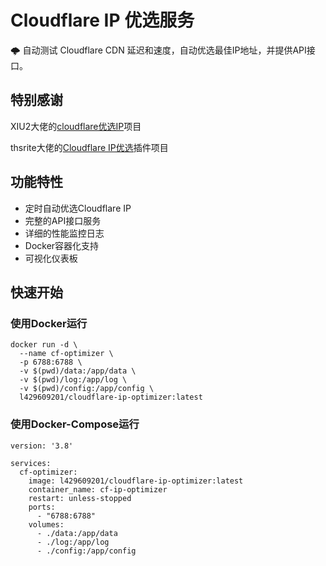 # Cloudflare IP 优选服务

🌩 自动测试 Cloudflare CDN 延迟和速度，自动优选最佳IP地址，并提供API接口。

## 特别感谢

XIU2大佬的[cloudflare优选IP](https://github.com/XIU2/CloudflareSpeedTest?tab=readme-ov-file)项目

thsrite大佬的[Cloudflare IP优选](https://github.com/jxxghp/MoviePilot-Plugins/blob/main/plugins/cloudflarespeedtest)插件项目


## 功能特性

- 定时自动优选Cloudflare IP
- 完整的API接口服务
- 详细的性能监控日志
- Docker容器化支持
- 可视化仪表板

## 快速开始

### 使用Docker运行

```docker-cli
docker run -d \
  --name cf-optimizer \
  -p 6788:6788 \
  -v $(pwd)/data:/app/data \
  -v $(pwd)/log:/app/log \
  -v $(pwd)/config:/app/config \
  l429609201/cloudflare-ip-optimizer:latest
```

### 使用Docker-Compose运行
```docker-compose
version: '3.8'

services:
  cf-optimizer:
    image: l429609201/cloudflare-ip-optimizer:latest
    container_name: cf-ip-optimizer
    restart: unless-stopped
    ports:
      - "6788:6788"
    volumes:
      - ./data:/app/data
      - ./log:/app/log
      - ./config:/app/config
```
